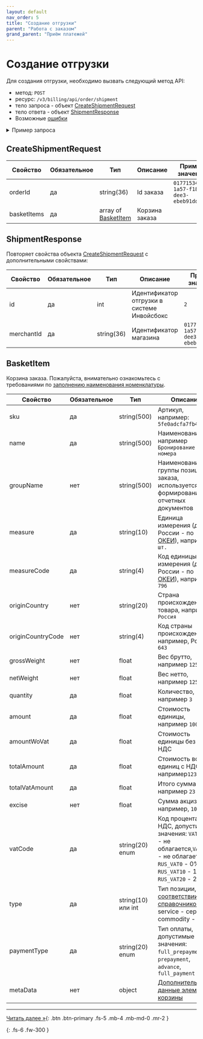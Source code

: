 ```yaml
---
layout: default
nav_order: 5
title: "Создание отгрузки"
parent: "Работа с заказом"
grand_parent: "Приём платежей"
---
```


# Создание отгрузки

Для создания отгрузки, необходимо вызвать следующий метод API:

- метод: `POST`
- ресурс: `/v3/billing/api/order/shipment`
- тело запроса - объект [CreateShipmentRequest](#createshipmentrequest)
- тело ответа - объект [ShipmentResponse](#shipmentresponse)
- Возможные [ошибки](/docs/dictionary/error/)

<details>
  <summary>Пример запроса</summary>
<section markdown="1">
``` json
POST /v3/billing/api/order/shipment
Authorization: Bearer b37c4c689295904ed21eee5d9a48d42e
Content-Type: application/json
Accept: application/json
{
    "orderId": "0187c6db-1637-c1ca-bef7-f6706799c41e",
    "basketItems": [
        {
            "sku": "01GZ3DP5HADMSBAXRKVCES5FJX",
            "name": "iPhone 5s",
            "measure": "шт",
            "measureCode": "796",
            "originCountry": "Россия",
            "originCountryCode": "643",
            "grossWeight": 1010.55,
            "netWeight": 1000.66,
            "quantity": 1,
            "amount": 123.96,
            "amountWoVat": 103.3,
            "totalAmount": 123.96,
            "totalVatAmount": 20.66,
            "vatCode": "RUS_VAT20",
            "type": "commodity",
            "paymentType": "full_prepayment"
        }
    ]
}
```
</section>
</details>

## CreateShipmentRequest

| Свойство    | Обязательное | Тип                                | Описание       | Пример значения                        |
|-------------|--------------|------------------------------------|----------------|----------------------------------------|
| orderId     | да           | string(36)                         | Id заказа      | `01771534-1a57-f184-dee3-ebeb91dded75` |
| basketItems | да           | array of [BasketItem](#basketitem) | Корзина заказа |                                        |

## ShipmentResponse

Повторяет свойства объекта [CreateShipmentRequest](#createshipmentrequest) с дополнительными свойствами:

| Свойство   | Обязательное | Тип        | Описание                                    | Пример значения                         |
|------------|--------------|------------|---------------------------------------------|-----------------------------------------|
| id         | да           | int        | Идентификатор отгрузки в системе Инвойсбокс | `2`                                     |
| merchantId | да           | string(36) | Идентификатор магазина                      | `01771534-1a57-f184-dee3-ebeb91dded76 ` |

## BasketItem

Корзина заказа. Пожалуйста, внимательно ознакомьтесь с требованиями по [заполнению наименования номенклатуры](/docs/merchant/fz54).

| Свойство          | Обязательное | Тип                | Описание                                                                                                                                          |
|-------------------|--------------|--------------------|---------------------------------------------------------------------------------------------------------------------------------------------------|
| sku               | да           | string(500)        | Артикул, например: `5fe0adcfa7fb4`                                                                                                                |
| name              | да           | string(500)        | Наименование, например `Бронирование номера`                                                                                                      |
| groupName         | нет          | string(500)        | Наименование группы позиций заказа, используется для формирования отчетных документов                                                             |
| measure           | да           | string(10)         | Единица измерения (для России - по [ОКЕИ](/docs/dictionary/okei/)), например `шт.`                                                                |
| measureCode       | да           | string(4)          | Код единицы измерения (для России - по [ОКЕИ](/docs/dictionary/okei/)), например `796`                                                            |
| originCountry     | нет          | string(20)         | Страна происхождения товара, например, `Россия`                                                                                                   |
| originCountryCode | нет          | string(4)          | Код страны происхождения, например, Россия `643`                                                                                                  |
| grossWeight       | нет          | float              | Вес брутто, например `125.45`                                                                                                                     |
| netWeight         | нет          | float              | Вес нетто, например `125.45`                                                                                                                      |
| quantity          | да           | float              | Количество, например `3`                                                                                                                          |
| amount            | да           | float              | Стоимость единицы, например `100.55`                                                                                                              |
| amountWoVat       | да           | float              | Стоимость единицы без учета НДС                                                                                                                   |
| totalAmount       | да           | float              | Стоимость всех единиц с НДС, например`123.55`                                                                                                     |
| totalVatAmount    | да           | float              | Итого сумма НДС, например `23`                                                                                                                    |
| excise            | нет          | float              | Сумма акциза, например, `10.00`                                                                                                                   |
| vatCode           | да           | string(20) enum    | Код процента НДС, допустимые значения: `VATNONE` - не облагается,`VATNONE` - не облагается, `RUS_VAT0` - 0%, `RUS_VAT10` - 10%, `RUS_VAT20` - 20% |
| type              | да           | string(10) или int | Тип позиции, [в соответствии со справочником](/docs/dictionary/tag1212) или service - сервис, commodity - товар                                   |
| paymentType       | да           | string(20) enum    | Тип оплаты, допустимые значения: `full_prepayment`, `prepayment`, `advance`, `full_payment`                                                       |
| metaData          | нет          | object             | [Дополнительные данные элемента корзины](/docs/merchant/order/metadata/)                                                                                   |


---
[Читать далее &raquo;](/docs/merchant/order/shipment_get){: .btn .btn-primary .fs-5 .mb-4 .mb-md-0 .mr-2 }

{: .fs-6 .fw-300 }
